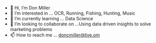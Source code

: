 - 👋 Hi, I’m Don Miller
- 👀 I’m interested in ... OCR, Running, Fishing, Hunting, Music
- 🌱 I’m currently learning ... Data Science
- 💞️ I’m looking to collaborate on ...Using data driven insights to solve marketing problems
- 📫 How to reach me ... doncmiller@live.om

<!---
Jeepofun/Jeepofun is a ✨ special ✨ repository because its `README.md` (this file) appears on your GitHub profile.
You can click the Preview link to take a look at your changes.
--->
